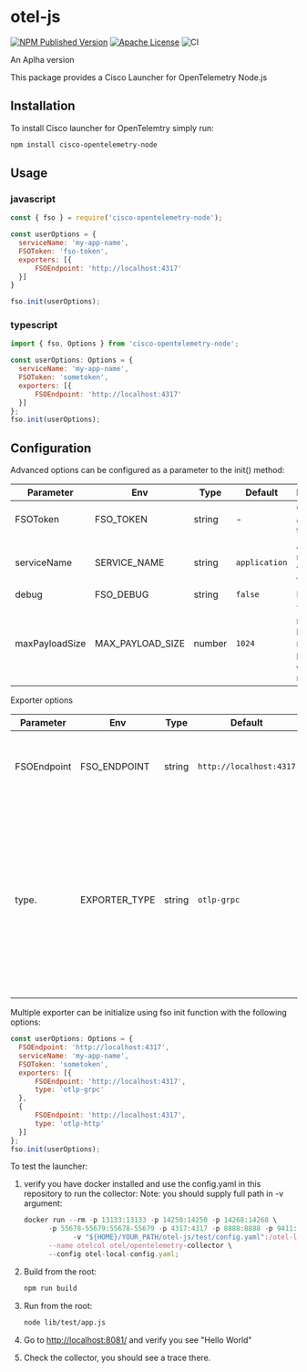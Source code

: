 # otel-js

[![NPM Published Version][npm-img]][npm-url]
[![Apache License][license-image]][license-image]
![CI](https://github.com/epsagon/otel-js/actions/workflows/ci.yaml/badge.svg)

An Aplha version

This package provides a Cisco Launcher for OpenTelemetry Node.js

## Installation

To install Cisco launcher for OpenTelemtry simply run:

```sh
npm install cisco-opentelemetry-node
```

## Usage

### javascript

```javascript
const { fso } = require('cisco-opentelemetry-node');

const userOptions = {
  serviceName: 'my-app-name',
  FSOToken: 'fso-token',
  exporters: [{
      FSOEndpoint: 'http://localhost:4317'
  }]
}

fso.init(userOptions);
```

### typescript

```javascript
import { fso, Options } from 'cisco-opentelemetry-node';

const userOptions: Options = {
  serviceName: 'my-app-name',
  FSOToken: 'sometoken',
  exporters: [{
      FSOEndpoint: 'http://localhost:4317'
  }]
};
fso.init(userOptions);
```

## Configuration

Advanced options can be configured as a parameter to the init() method:

|Parameter          |Env               |Type   |Default                  |Description          |
|-------------------|------------------|-------|-------------------------|---------------------|
|FSOToken           |FSO_TOKEN         |string | -                       | Cisco account token                                |
|serviceName        |SERVICE_NAME      |string | `application`           | Application name that will be set for traces         |
|debug              |FSO_DEBUG         |string | `false`                 | Debug logs                                |
|maxPayloadSize     |MAX_PAYLOAD_SIZE  |number | `1024`                  | The number in bytes of the maximum payload to capture for request  |

Exporter options

|Parameter          |Env               |Type   |Default                  |Description          |
|-------------------|------------------|-------|-------------------------|---------------------|
|FSOEndpoint        |FSO_ENDPOINT      |string | `http://localhost:4317` | The address of the trace collector to send traces to |
|type.              |EXPORTER_TYPE     |string | `otlp-grpc`             | The exporter type to use (Currently `otlp-grpc`, `otlp-http` are supported). Multiple exporter option available via init function see example below  |

Multiple exporter can be initialize using fso init function with the following options:

```javascript
const userOptions: Options = {
  FSOEndpoint: 'http://localhost:4317',
  serviceName: 'my-app-name',
  FSOToken: 'sometoken',
  exporters: [{
      FSOEndpoint: 'http://localhost:4317',
      type: 'otlp-grpc'
  },
  {
      FSOEndpoint: 'http://localhost:4317',
      type: 'otlp-http'
  }]
};
fso.init(userOptions);
```

To test the launcher:

1. verify you have docker installed and use the config.yaml in this repository to run the collector:
      Note: you should supply full path in -v argument:

      ```javascript
      docker run --rm -p 13133:13133 -p 14250:14250 -p 14268:14268 \
            -p 55678-55679:55678-55679 -p 4317:4317 -p 8888:8888 -p 9411:9411 \
                  -v "${HOME}/YOUR_PATH/otel-js/test/config.yaml":/otel-local-config.yaml \
            --name otelcol otel/opentelemetry-collector \
            --config otel-local-config.yaml;
      ```

2. Build from the root:

      ```sh
      npm run build
      ```

3. Run from the root:

      ```sh
      node lib/test/app.js
      ```

4. Go to <http://localhost:8081/> and verify you see "Hello World"
5. Check the collector, you should see a trace there.

[npm-url]: https://www.npmjs.com/package/cisco-opentelemetry-node
[npm-img]: https://badge.fury.io/js/cisco-opentelemetry-node.svg
[license-url]: https://github.com/https://github.com/epsagon/otel-js/blob/main/LICENSE
[license-image]: https://img.shields.io/badge/license-Apache_2.0-green.svg?style=flat
